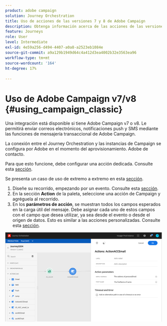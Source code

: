 ```yaml
---
product: adobe campaign
solution: Journey Orchestration
title: Uso de acciones de las versiones 7 y 8 de Adobe Campaign
description: Obtenga información acerca de las acciones de las versiones 7 y 8 de Adobe Campaign
feature: Journeys
role: User
level: Intermediate
exl-id: 4e59a256-d494-4407-a0a8-a2523eb1084e
source-git-commit: a9a129b1949d64c4a412d3ea4002b32e3563ea96
workflow-type: tm+mt
source-wordcount: '164'
ht-degree: 17%

---
```


# Uso de Adobe Campaign v7/v8 {#using_campaign_classic}

Una integración está disponible si tiene Adobe Campaign v7 o v8. Le permitirá enviar correos electrónicos, notificaciones push y SMS mediante las funciones de mensajería transaccional de Adobe Campaign.

La conexión entre el Journey Orchestration y las instancias de Campaign se configura por Adobe en el momento del aprovisionamiento. Adobe de contacto.

Para que esto funcione, debe configurar una acción dedicada. Consulte esta [sección](../action/acc-action.md).

Se presenta un caso de uso de extremo a extremo en esta [sección](../usecase/campaign-classic-use-case.md).

1. Diseñe su recorrido, empezando por un evento. Consulte esta [sección](../building-journeys/journey.md).
1. En la sección **Action** de la paleta, seleccione una acción de Campaign y agréguela al recorrido.
1. En los **parámetros de acción**, se muestran todos los campos esperados en la carga útil del mensaje. Debe asignar cada uno de estos campos con el campo que desea utilizar, ya sea desde el evento o desde el origen de datos. Esto es similar a las acciones personalizadas. Consulte esta [sección](../building-journeys/using-custom-actions.md).

![](../assets/accintegration2.png)
